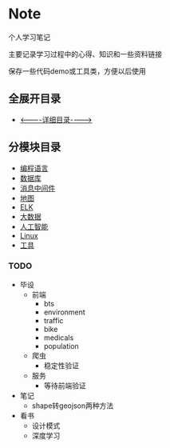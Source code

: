 # Note
个人学习笔记

主要记录学习过程中的心得、知识和一些资料链接

保存一些代码demo或工具类，方便以后使用
## 全展开目录
- [<----详细目录---->](Catalog.md)
## 分模块目录
- [编程语言](/Language/Root.md)
- [数据库](/DataBase/Root.md)
- [消息中间件](/Message/Root.md)
- [地图](Map/Root.md)
- [ELK](/ELK/Root.md)
- [大数据](/BigData/Root.md)
- [人工智能](/AI/Root.md)
- [Linux](/Linux/Root.md)
- [工具](/Utils/Root.md)
### TODO
- 毕设
    - 前端
        - bts
        - environment
        - traffic
        - bike
        - medicals
        - population
    - 爬虫
        - 稳定性验证
    - 服务
        - 等待前端验证
- 笔记
    - shape转geojson两种方法
- 看书
    - 设计模式
    - 深度学习